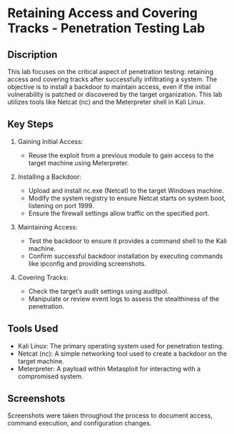 # Retaining Access and Covering Tracks - Penetration Testing Lab


## Discription
This lab focuses on the critical aspect of penetration testing: retaining access and covering tracks after successfully infiltrating a system. The objective is to install a backdoor to maintain access, even if the initial vulnerability is patched or discovered by the target organization. This lab utilizes tools like Netcat (nc) and the Meterpreter shell in Kali Linux.

## Key Steps

1. Gaining Initial Access:

   - Reuse the exploit from a previous module to gain access to the target machine using Meterpreter.

2. Installing a Backdoor:

   - Upload and install nc.exe (Netcat) to the target Windows machine.
   - Modify the system registry to ensure Netcat starts on system boot, listening on port 1999.
   - Ensure the firewall settings allow traffic on the specified port.

3. Maintaining Access:

   - Test the backdoor to ensure it provides a command shell to the Kali machine.
   - Confirm successful backdoor installation by executing commands like ipconfig and providing screenshots.

4. Covering Tracks:

   - Check the target’s audit settings using auditpol.
   - Manipulate or review event logs to assess the stealthiness of the penetration.

## Tools Used
   - Kali Linux: The primary operating system used for penetration testing.
   - Netcat (nc): A simple networking tool used to create a backdoor on the target machine.
   - Meterpreter: A payload within Metasploit for interacting with a compromised system.

## Screenshots
Screenshots were taken throughout the process to document access, command execution, and configuration changes.

